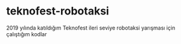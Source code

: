 # teknofest-robotaksi
2019 yılında katıldığım Teknofest ileri seviye robotaksi yarışması için çalıştığım kodlar

